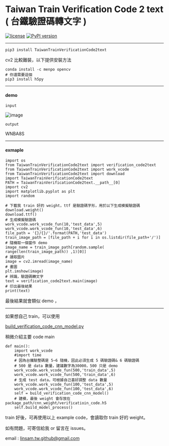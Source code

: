 # Taiwan Train Verification Code 2 text ( 台鐵驗證碼轉文字 )


[![license](https://img.shields.io/github/license/mashape/apistatus.svg?maxAge=2592000)](https://github.com/linsamtw/TaiwanTrainVerificationCode2text/blob/master/LICENSE)
[![PyPI version](https://badge.fury.io/py/TaiwanTrainVerificationCode2text.svg)](https://badge.fury.io/py/TaiwanTrainVerificationCode2text)

-------------------

	pip3 install TaiwanTrainVerificationCode2text
    
cv2 比較難裝，以下提供安裝方法

    conda install -c menpo opencv
	# 你還需要這個
    pip3 install h5py

---------------------------------

#### demo
	input 
![image](https://raw.githubusercontent.com/linsamtw/TaiwanTrainVerificationCode2text/master/WNBA8S.jpg)

	output
WNBA8S

--------------------

#### exmaple 

    import os
    from TaiwanTrainVerificationCode2text import verification_code2text
    from TaiwanTrainVerificationCode2text import work_vcode 
    from TaiwanTrainVerificationCode2text import download 
    import TaiwanTrainVerificationCode2text
    PATH = TaiwanTrainVerificationCode2text.__path__[0]
    import cv2
    import matplotlib.pyplot as plt
    import random

	# 下載我 train 好的 weight，ttf 是驗證碼字形，用於以下生成模擬驗證碼
    download.weight()
    download.ttf()
	# 生成模擬驗證碼
    work_vcode.work_vcode_fun(10,'test_data',5)
    work_vcode.work_vcode_fun(10,'test_data',6)
    file_path = '{}/{}/'.format(PATH,'test_data')
    train_image_path = [file_path + i for i in os.listdir(file_path+'/')]
	# 隨機取一個當作 demo
    image_name = train_image_path[random.sample( range(len(train_image_path)) ,1)[0]]
	# 讀取圖片
    image = cv2.imread(image_name)
    # 畫圖
    plt.imshow(image)
	# 辨識，驗證碼轉文字
    text = verification_code2text.main(image)
    # 印出最後結果
    print(text)

最後結果就會類似 demo ，

-------------------------------

如果想自己 train，可以使用

[build_verification_code_cnn_model.py](https://github.com/linsamtw/TaiwanTrainVerificationCode2text/blob/master/build_verification_code_cnn_model.py)

稍微介紹主要 code main

    def main():
        import work_vcode 
        #import time
        # 因為台鐵驗整碼是 5~6 隨機，因此必須生成 5 碼驗證碼& 6 碼驗證碼
        # 500 是 data 數量，建議數字為30000，500 只是 demo
        work_vcode.work_vcode_fun(500,'train_data',5)
        work_vcode.work_vcode_fun(500,'train_data',6)
		# 生成 test data，可根據自己喜好調整 data 數量
        work_vcode.work_vcode_fun(100,'test_data',5)
        work_vcode.work_vcode_fun(100,'test_data',6)
        self = build_verification_code_cnn_model()
        # 建模，最後 weight 會存放在 package_path/cnn_weight/verificatioin_code.h5
        self.build_model_process()  
   
   train 好後，可再使用以上 example code，會讀取你 train 好的 weight。

如有問題，可寄信給我 or 留言在 issues。

email : linsam.tw.github@gmail.com

